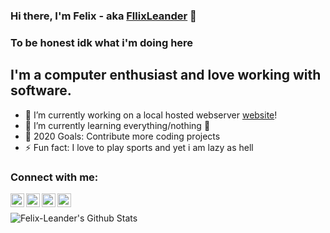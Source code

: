 ### Hi there, I'm Felix - aka [FllixLeander][website] 👋

### To be honest idk what i'm doing here

## I'm a computer enthusiast and love working with software.
- 🔭 I’m currently working on a local hosted webserver [website]!
- 🌱 I’m currently learning everything/nothing 🤣
- 🥅 2020 Goals: Contribute more coding projects
- ⚡ Fun fact: I love to play sports and yet i am lazy as hell


### Connect with me:

[<img align="left" alt="Felix-Leander.de" width="22px" src="Felix-Leande.de" />][website]
[<img align="left" alt="Felix-Leander | YouTube" width="22px" src="https://cdn.jsdelivr.net/npm/simple-icons@v3/icons/youtube.svg" />][youtube]
[<img align="left" alt="Felix-Leander | Twitter" width="22px" src="https://cdn.jsdelivr.net/npm/simple-icons@v3/icons/twitter.svg" />][twitter]
[<img align="left" alt="Felix-Leander | LinkedIn" width="22px" src="https://cdn.jsdelivr.net/npm/simple-icons@v3/icons/linkedin.svg" />][linkedin]
<br />


<img align="left" alt="Felix-Leander's Github Stats" src="https://i.ibb.co/sQd2KCv/ANETVIu-H-400x400.jpg" />

[website]: https://Felix-Leander.de
[twitter]: https://twitter.com/Leander_Flix
[youtube]: https://www.youtube.com/channel/UCFHQ5Y4g5Kahb4ATG1swlcw
[linkedin]: https://www.linkedin.com/in/felix-kreuzberger-a370221b4/
